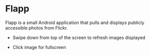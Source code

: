 # Flapp
Flapp is a small Android application that pulls and displays publicly accessible photos from Flickr.

* Swipe down from top of the screen to refresh images displayed

* Click image for fullscreen
